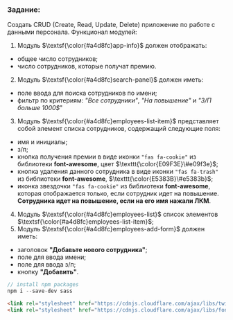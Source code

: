 ### Задание:

Создать CRUD (Create, Read, Update, Delete) приложение по работе с данными персонала. Функционал модулей:

1) Модуль $\textsf{\color{#a4d8fc}app-info}$ должен отображать: 
- общее число сотрудников;
- число сотрудников, которые получат премию.

2) Модуль $\textsf{\color{#a4d8fc}search-panel}$ должен иметь:
- поле ввода для поиска сотрудников по имени;
- фильтр по критериям: *"Все сотрудники"*, *"На повышение"* и *"З/П больше 1000$*"

3) Модуль $\textsf{\color{#a4d8fc}employees-list-item}$ представляет собой элемент списка сотрудников, содержащий следующие поля:
- имя и инициалы;
- з/п;
- кнопка получения премии в виде иконки `"fas fa-cookie"` из библиотеки **font-awesome**, цвет $\texttt{\color{E09F3E}\#e09f3e}$;
- кнопка удаления данного сотрудника в виде иконки `"fas fa-trash"` из библиотеки **font-awesome**, $\texttt{\color{E5383B}\#e5383b}$;
- иконка звездочки `"fas fa-cookie"` из библиотеки **font-awesome**, которая отображается только, если сотрудник идет на повышение. **Сотрудника идет на повышение, если на его имя нажали ЛКМ**.
4) Модуль $\textsf{\color{#a4d8fc}employees-list}$ список элементов $\textsf{\color{#a4d8fc}employees-list-item}$;
5) Модуль $\textsf{\color{#a4d8fc}employees-add-form}$ должен иметь:
- заголовок **"Добавьте нового сотрудника"**;
- поле для ввода имени;
- поле для ввода з/п;
- кнопку **"Добавить"**.

```javascript
// install npm packages
npm i --save-dev sass
```
```html
<link rel="stylesheet" href="https://cdnjs.cloudflare.com/ajax/libs/twitter-bootstrap/5.3.2/css/bootstrap.min.css" />
<link rel="stylesheet" href="https://cdnjs.cloudflare.com/ajax/libs/font-awesome/6.4.2/css/all.min.css" />
```